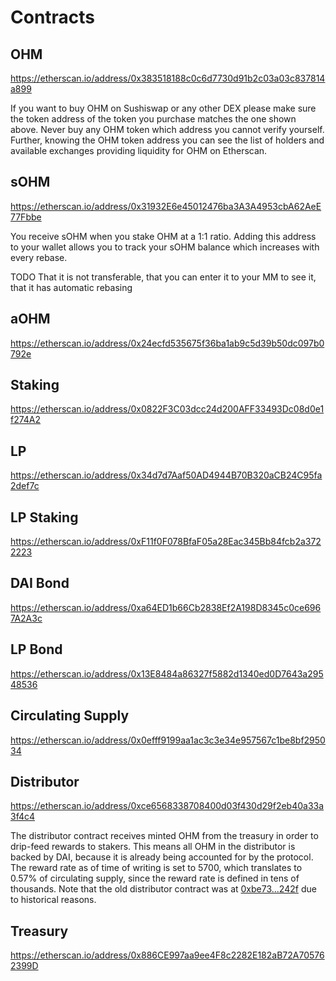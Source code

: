 # Contracts

## OHM

https://etherscan.io/address/0x383518188c0c6d7730d91b2c03a03c837814a899

If you want to buy OHM on Sushiswap or any other DEX please make sure the token
address of the token you purchase matches the one shown above. Never buy any OHM
token which address you cannot verify yourself. Further, knowing the OHM token
address you can see the list of holders and available exchanges providing
liquidity for OHM on Etherscan.

## sOHM

https://etherscan.io/address/0x31932E6e45012476ba3A3A4953cbA62AeE77Fbbe

You receive sOHM when you stake OHM at a 1:1 ratio. Adding this address to your
wallet allows you to track your sOHM balance which increases with every rebase.

TODO That it is not transferable, that you can enter it to your MM to see it, that it has automatic rebasing

## aOHM

https://etherscan.io/address/0x24ecfd535675f36ba1ab9c5d39b50dc097b0792e

## Staking

https://etherscan.io/address/0x0822F3C03dcc24d200AFF33493Dc08d0e1f274A2

## LP

https://etherscan.io/address/0x34d7d7Aaf50AD4944B70B320aCB24C95fa2def7c

## LP Staking

https://etherscan.io/address/0xF11f0F078BfaF05a28Eac345Bb84fcb2a3722223

## DAI Bond

https://etherscan.io/address/0xa64ED1b66Cb2838Ef2A198D8345c0ce6967A2A3c

## LP Bond

https://etherscan.io/address/0x13E8484a86327f5882d1340ed0D7643a29548536

## Circulating Supply

https://etherscan.io/address/0x0efff9199aa1ac3c3e34e957567c1be8bf295034

## Distributor

https://etherscan.io/address/0xce6568338708400d03f430d29f2eb40a33a3f4c4

The distributor contract receives minted OHM from the treasury in order to
drip-feed rewards to stakers. This means all OHM in the distributor is backed by
DAI, because it is already being accounted for by the protocol. The reward rate
as of time of writing is set to 5700, which translates to 0.57% of circulating
supply, since the reward rate is defined in tens of thousands. Note that the old
distributor contract was at [0xbe73...242f] due to historical reasons.

## Treasury

https://etherscan.io/address/0x886CE997aa9ee4F8c2282E182aB72A705762399D

[0xbe73...242f]: (https://etherscan.io/address/0xbe731507810C8747C3E01E62c676b1cA6F93242f)
